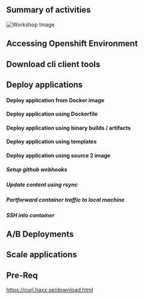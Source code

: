## Summary of activities
![Workshop Image](https://raw.githubusercontent.com/debianmaster/openshift-workshop/master/Workshop.png)
## Accessing Openshift Environment
## Download cli client tools
## Deploy applications
#### Deploy application from Docker image
#### Deploy application using Dockerfile
#### Deploy application using binary builds /  artifacts
#### Deploy application using templates
#### Deploy application using source 2 image
##### Setup github webhooks
##### Update content using rsync
##### Portforward container traffic to local machine
##### SSH into container 
## A/B Deployments
## Scale applications


## Pre-Req
https://curl.haxx.se/download.html

